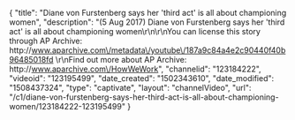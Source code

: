 {
    "title": "Diane von Furstenberg says her 'third act' is all about championing women",
    "description": "(5 Aug 2017) Diane von Furstenberg says her 'third act' is all about championing women\r\n\r\nYou can license this story through AP Archive: http:\/\/www.aparchive.com\/metadata\/youtube\/187a9c84a4e2c90440f40b96485018fd \r\nFind out more about AP Archive: http:\/\/www.aparchive.com\/HowWeWork",
    "channelid": "123184222",
    "videoid": "123195499",
    "date_created": "1502343610",
    "date_modified": "1508437324",
    "type": "captivate",
    "layout": "channelVideo",
    "url": "\/c1\/diane-von-furstenberg-says-her-third-act-is-all-about-championing-women\/123184222-123195499"
}